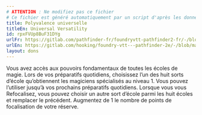 ```yaml
---
# ATTENTION : Ne modifiez pas ce fichier
# Ce fichier est généré automatiquement par un script d'après les données du module Foundry VTT officiel et de sa traduction
title: Polyvalence universelle
titleEn: Universal Versatility
id: rpxFVUp8BuF31DYg
urlFr: https://gitlab.com/pathfinder-fr/foundryvtt-pathfinder2-fr/-/blob/master/data/feats/rpxFVUp8BuF31DYg.htm
urlEn: https://gitlab.com/hooking/foundry-vtt---pathfinder-2e/-/blob/master/packs/data/feats.db/universal-versatility.json
layout: dons
---
```

Vous avez accès aux pouvoirs fondamentaux de toutes les écoles de magie. Lors de vos préparatifs quotidiens, choisissez l’un des huit sorts d’école qu’obtiennent les magiciens spécialisés au niveau 1. Vous pouvez l’utiliser jusqu’à vos prochains préparatifs quotidiens. Lorsque vous vous Refocalisez, vous pouvez choisir un autre sort d’école parmi les huit écoles et remplacer le précédent. Augmentez de 1 le nombre de points de focalisation de votre réserve.
